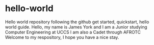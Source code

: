 # hello-world
Hello world repository following the github get started, quickstart, hello world guide.
Hello, my name is James York and I am a Junior studying Computer Engineering at UCCS
I am also a Cadet through AFROTC
Welcome to my respository, I hope you have a nice stay.
